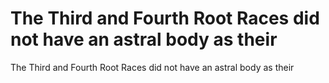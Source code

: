 # The Third and Fourth Root Races did not have an astral body as their

The Third and Fourth Root Races did not have an astral body as their